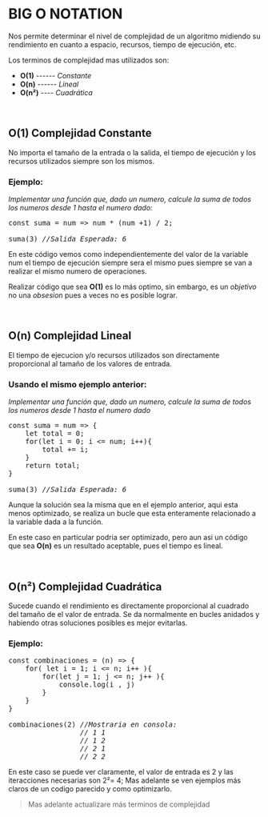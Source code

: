 # BIG O NOTATION

Nos permite determinar el nivel de complejidad de un algoritmo midiendo su rendimiento en cuanto a espacio, recursos, tiempo de ejecución, etc.

Los terminos de complejidad mas utilizados son:

* **O(1)** ------ *Constante*
* **O(n)** ------  *Lineal*
* **O(n²)** ----  *Cuadrática*

<br>


## **O(1)** Complejidad Constante

No importa el tamaño de la entrada o la salida, el tiempo de ejecución y los recursos utilizados siempre son los mismos.

### **Ejemplo:**
*Implementar una función que, dado un numero, calcule la suma de todos los numeros desde 1 hasta el numero dado:*

<pre>
const suma = num => num * (num +1) / 2;

suma(3) <i>//Salida Esperada: 6 </i>
</pre>

En este código vemos como independientemente del valor de la variable num el tiempo de ejecución siempre sera el mismo pues siempre se van a realizar el mismo numero de operaciones.

Realizar código que sea **O(1)** es lo más optimo, sin embargo, es un *objetivo* no una *obsesion* pues a veces no es posible lograr.

<br>

## **O(n)** Complejidad Lineal

El tiempo de ejecucion y/o recursos utilizados son directamente proporcional al tamaño de los valores de entrada.

### **Usando el mismo ejemplo anterior:**
*Implementar una función que, dado un numero, calcule la suma de todos los numeros desde 1 hasta el numero dado*

<pre>
const suma = num => {
    let total = 0;
    for(let i = 0; i <= num; i++){
        total += i;
    }
    return total;
}

suma(3) <i>//Salida Esperada: 6</i>
</pre>

Aunque la solución sea la misma que en el ejemplo anterior, aqui esta menos optimizado, se realiza un bucle que esta enteramente relacionado a la variable dada a la función.

En este caso en particular podria ser optimizado, pero aun asi un código que sea **O(n)** es un resultado aceptable, pues el tiempo es lineal.

<br>

## **O(n²)** Complejidad Cuadrática

Sucede cuando el rendimiento es directamente proporcional al cuadrado del tamaño de el valor de entrada. Se da normalmente en bucles anidados y habiendo otras soluciones posibles es mejor evitarlas.

### **Ejemplo:**

<pre>
const combinaciones = (n) => {
    for( let i = 1; i <= n; i++ ){
        for(let j = 1; j <= n; j++ ){
            console.log(i , j)
        }
    }
}

combinaciones(2) <i>//Mostraria en consola:
                 // 1 1
                 // 1 2
                 // 2 1
                 // 2 2 </i>
</pre>

En este caso se puede ver claramente, el valor de entrada es 2 y las iteracciones necesarias son 2²= 4; Mas adelante se ven ejemplos más claros de un codigo parecido y como optimizarlo.

> Mas adelante actualizare más terminos de complejidad